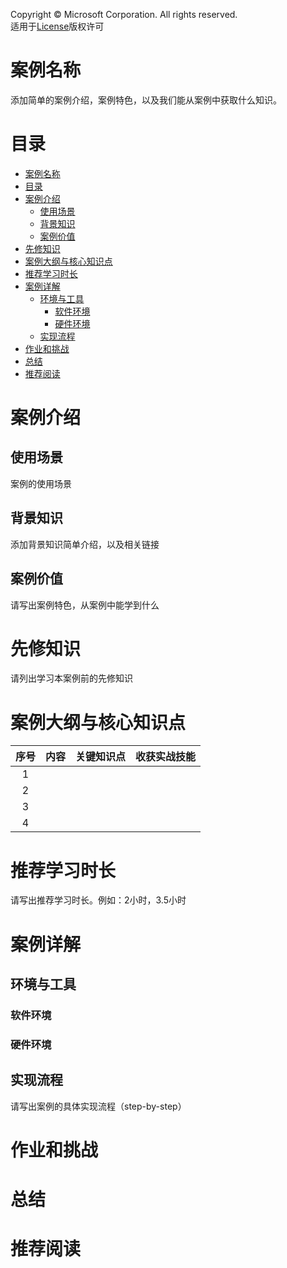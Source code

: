 Copyright © Microsoft Corporation. All rights reserved.  
适用于[License](../../Docs/CONTRIBUTING.md)版权许可

# 案例名称

添加简单的案例介绍，案例特色，以及我们能从案例中获取什么知识。


# 目录
<!-- VSC Plug Markdown All in One Auto-build -->
- [案例名称](#案例名称)
- [目录](#目录)
- [案例介绍](#案例介绍)
  - [使用场景](#使用场景)
  - [背景知识](#背景知识)
  - [案例价值](#案例价值)
- [先修知识](#先修知识)
- [案例大纲与核心知识点](#案例大纲与核心知识点)
- [推荐学习时长](#推荐学习时长)
- [案例详解](#案例详解)
  - [环境与工具](#环境与工具)
    - [软件环境](#软件环境)
    - [硬件环境](#硬件环境)
  - [实现流程](#实现流程)
- [作业和挑战](#作业和挑战)
- [总结](#总结)
- [推荐阅读](#推荐阅读)

# 案例介绍

## 使用场景
案例的使用场景

## 背景知识
添加背景知识简单介绍，以及相关链接


## 案例价值

请写出案例特色，从案例中能学到什么


# 先修知识
请列出学习本案例前的先修知识


# 案例大纲与核心知识点

| 序号 |   内容  | 关键知识点 | 收获实战技能 |
|:---:|---------|------------|-------------|
| 1 |           |            |             |
| 2 |           |            |             |
| 3 |           |            |             |
| 4 |           |            |             |


# 推荐学习时长
请写出推荐学习时长。例如：2小时，3.5小时

# 案例详解

## 环境与工具

### 软件环境

### 硬件环境


## 实现流程

请写出案例的具体实现流程（step-by-step）

# 作业和挑战


# 总结


# 推荐阅读

